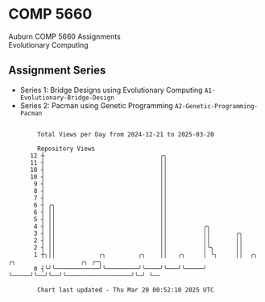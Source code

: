 # COMP 5660
Auburn COMP 5660 Assignments  
Evolutionary Computing

## Assignment Series
- Series 1: Bridge Designs using Evolutionary Computing `A1-Evolutionary-Bridge-Design`
- Series 2: Pacman using Genetic Programming `A2-Genetic-Programming-Pacman`

```

        Total Views per Day from 2024-12-21 to 2025-03-20

        Repository Views
      12 ┼                                ╭╮
      11 ┤                                ││
      10 ┤                                ││
      10 ┤                                ││
       9 ┤                                ││
       8 ┤                                ││
       7 ┤                                ││
       6 ┤ ╭╮                             ││
       6 ┤ ││                             ││
       5 ┤ ││                             ││
       4 ┤ ││                             ││          ╭╮
       3 ┤ ││                             ││          ││       ╭╮
       2 ┤ ││                             ││          ││       ││
       2 ┤ ││                             ││          │╰╮      ││
       1 ┼╮││            ╭╮         ╭╮    ││   ╭╮     │ ╰╮     ││  ╭╮  ╭╮                  ╭╮ ╭─╮
       0 ┤╰╯╰────────────╯╰─────────╯╰────╯╰───╯╰─────╯  ╰─────╯╰──╯╰──╯╰──────────────────╯╰─╯ ╰──

        Chart last updated - Thu Mar 20 00:52:10 2025 UTC
        
```
